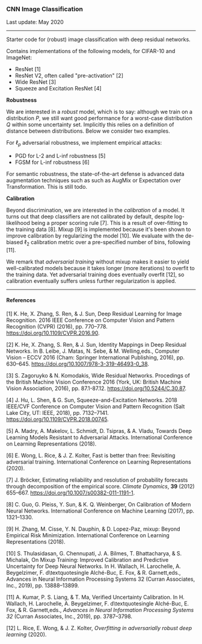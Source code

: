 ### CNN Image Classification 

Last update: May 2020

---

Starter code for (robust) image classification with deep residual networks.

Contains implementations of the following models, for CIFAR-10 and ImageNet:

- ResNet [1]
- ResNet V2, often called "pre-activation" [2]
- Wide ResNet [3]
- Squeeze and Excitation ResNet [4]

**Robustness**

We are interested in a *robust* model, which is to say: although we train on a distribution $P$, we still want good performance for a worst-case distribution $Q$ within some uncertainty set. Implicitly this relies on a definition of distance between distributions. Below we consider two examples.

For $\ell_p$ adversarial robustness, we implement empirical attacks:

- PGD for L-2 and L-inf robustness [5]
- FGSM for L-inf robustness [6]

For semantic robustness, the state-of-the-art defense is advanced data augmentation techniques such as such as AugMix or Expectation over Transformation. This is still todo.

**Calibration**

Beyond discrimination, we are interested in the *calibration* of a model. It turns out that deep classifiers are not calibrated by default, despite log-likelihood being a proper scoring rule [7]. This is a result of over-fitting to the training data [8]. Mixup [9] is implemented because it's been shown to improve calibration by regularizing the model [10]. We evaluate with the de-biased $\ell_2$ calibration metric over a pre-specified number of bins, following [11]. 

We remark that *adversarial training* without mixup makes it easier to yield well-calibrated models because it takes longer (more iterations) to overfit to the training data. Yet adversarial training does eventually overfit [12], so calibration eventually suffers unless further regularization is applied.

---

#### References

[1] K. He, X. Zhang, S. Ren, & J. Sun, Deep Residual Learning for Image Recognition. 2016 IEEE Conference on Computer Vision and Pattern Recognition (CVPR) (2016), pp. 770–778. https://doi.org/10.1109/CVPR.2016.90.

[2] K. He, X. Zhang, S. Ren, & J. Sun, Identity Mappings in Deep Residual Networks. In B. Leibe, J. Matas, N. Sebe, & M. Welling,eds., Computer Vision – ECCV 2016 (Cham: Springer International Publishing, 2016), pp. 630–645. https://doi.org/10.1007/978-3-319-46493-0_38.

[3] S. Zagoruyko & N. Komodakis, Wide Residual Networks. Procedings of the British Machine Vision Conference 2016 (York, UK: British Machine Vision Association, 2016), pp. 87.1-87.12. https://doi.org/10.5244/C.30.87.

[4] J. Hu, L. Shen, & G. Sun, Squeeze-and-Excitation Networks. 2018 IEEE/CVF Conference on Computer Vision and Pattern Recognition (Salt Lake City, UT: IEEE, 2018), pp. 7132–7141. https://doi.org/10.1109/CVPR.2018.00745.

[5] A. Madry, A. Makelov, L. Schmidt, D. Tsipras, & A. Vladu, Towards Deep Learning Models Resistant to Adversarial Attacks. International Conference on Learning Representations (2018).

[6] E. Wong, L. Rice, & J. Z. Kolter, Fast is better than free: Revisiting adversarial training. International Conference on Learning Representations (2020).

[7] J. Bröcker, Estimating reliability and resolution of probability forecasts through decomposition of the empirical score. *Climate Dynamics*, **39** (2012) 655–667. https://doi.org/10.1007/s00382-011-1191-1.

[8] C. Guo, G. Pleiss, Y. Sun, & K. Q. Weinberger, On Calibration of Modern Neural Networks. International Conference on Machine Learning (2017), pp. 1321–1330.

[9] H. Zhang, M. Cisse, Y. N. Dauphin, & D. Lopez-Paz, mixup: Beyond Empirical Risk Minimization. International Conference on Learning Representations (2018).

[10] S. Thulasidasan, G. Chennupati, J. A. Bilmes, T. Bhattacharya, & S. Michalak, On Mixup Training: Improved Calibration and Predictive Uncertainty for Deep Neural Networks. In H. Wallach, H. Larochelle, A. Beygelzimer, F. d\textquotesingle Alché-Buc, E. Fox, & R. Garnett,eds., Advances in Neural Information Processing Systems 32 (Curran Associates, Inc., 2019), pp. 13888–13899.

[11] A. Kumar, P. S. Liang, & T. Ma, Verified Uncertainty Calibration. In H. Wallach, H. Larochelle, A. Beygelzimer, F. d\textquotesingle Alché-Buc, E. Fox, & R. Garnett,eds., *Advances in Neural Information Processing Systems 32* (Curran Associates, Inc., 2019), pp. 3787–3798.

[12] L. Rice, E. Wong, & J. Z. Kolter, *Overfitting in adversarially robust deep learning* (2020).